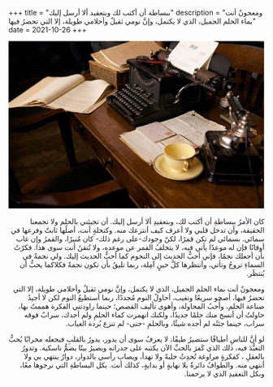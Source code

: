+++
title = "ببساطة أن أكتب لك وبتعقيد ألا أرسل إليك"
description = "ومعجونٌ أنت بماء الحلم الجميل، الذي لا يكتمل، وإنَّ نومي ثقيلٌ وأحلامي طويلة، إلا التي تحضرُ فيها"
date = 2021-10-26
+++


<div dir="rtl">

![a-msg](a-msg.jpg)

كان الأمرُ ببساطةِ أن أكتب لك، وبتعقيدِ ألا أرسل إليك. أن تجيئني بالحلم ولا تجمعنا الحقيقة، وأن تدخل قلبي ولا أعرف كيف أنتزعك منه. وكنخلةٍ أنت، أصلُها ثابتٌ وفرعها في سمائي. 
بسمائي لم تكن قمرًا، لكنّ وجودك-على رغم ذلك- كان مُنيرًا، والقمرُ وإن غاب أوقاتًا فإن له موعدًا يأتي فيه، لا يتخلفُ القمر عن موعده، ولا تُتقنُ أنت سوى هذا.  فكرّتُ بأن أجعلك نجمًا، فإني أحبُّ الحديث إلى النجوم كما أحبُّ الحديث إليك. ولي نجمةٌ في السماءِ تروحُ وتأتي، وأنتظرها كلَّ حينٍ آمِلة، ربما تليقُ بأن تكون نجمةً فكلاكما  يحبُّ أن يُنتظَر.

ومعجونٌ أنت بماء الحلم الجميل، الذي لا يكتمل، وإنَّ نومي ثقيلٌ وأحلامي طويلة، إلا التي تحضرُ فيها، أصحو سريعًا وتغيب، أحاولُ النوم مُجددًا، ربما أستطيعُ النوم لكن لا أجيدُ صناعة الحلم، وأُحبُ المحاولة، وأهوى تأليف القصص؛ حينما راودتني الفكرة هممتُ بها، حاولتُ أن أنسج منك حلمًا جديدًا، ولكنك انهمرت كماء الحلمِ ولم أجدك، سرابٌ فوقه سراب، حينما جئتُه لم أجده شيئًا، وبالحلمِ -حتى- لم تنزع بُردة الغياب.

لو أنَّ للناسِ أطيافًا ستصيرُ طيفًا، لا يعرفُ سوى أن يدور، يدورُ بالقلبِ فيجعله محرابًا يُحبُّ التعبُّدَ فيه، ذلك الذي كَفرَ بالحبِّ الآن يكتبه على جدرانه ويصيرُ بيتًا يضمُّ ناسكيه.
وتدورُ بالعقلِ ، كفكرةٍ مراوغة تُحدِثُ جلبةً ولا تهدأ، ويصاب رأسي بالدوار، دوارٌ ينتهي بي ولا أنتهي منه. 
والطوافُ دائرةٌ بلا نهايةٍ أو بدايةٍ، كذلك أنت.
بكل البساطةِ التي نرجوها معًا، 
وبكل التعقيدِ الذي لا يرحمنا.

</div>